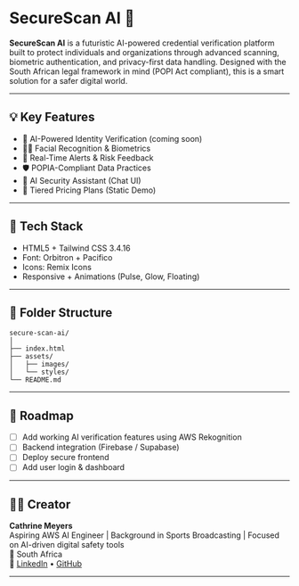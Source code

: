 # SecureScan AI 🔐

**SecureScan AI** is a futuristic AI-powered credential verification platform built to protect individuals and organizations through advanced scanning, biometric authentication, and privacy-first data handling. Designed with the South African legal framework in mind (POPI Act compliant), this is a smart solution for a safer digital world.

---

## 💡 Key Features
- 🧠 AI-Powered Identity Verification (coming soon)
- 🧍‍♂️ Facial Recognition & Biometrics
- 📢 Real-Time Alerts & Risk Feedback
- 🛡 POPIA-Compliant Data Practices
- 💬 AI Security Assistant (Chat UI)
- 💸 Tiered Pricing Plans (Static Demo)

---

## 🧰 Tech Stack
- HTML5 + Tailwind CSS 3.4.16
- Font: Orbitron + Pacifico
- Icons: Remix Icons
- Responsive + Animations (Pulse, Glow, Floating)

---

## 📁 Folder Structure
```
secure-scan-ai/
│
├── index.html
├── assets/
│   ├── images/
│   └── styles/
└── README.md
```

---

## 🚀 Roadmap
- [ ] Add working AI verification features using AWS Rekognition
- [ ] Backend integration (Firebase / Supabase)
- [ ] Deploy secure frontend
- [ ] Add user login & dashboard

---

## 👨‍💻 Creator

**Cathrine Meyers**  
Aspiring AWS AI Engineer | Background in Sports Broadcasting | Focused on AI-driven digital safety tools  
📍 South Africa  
🔗 [LinkedIn](https://www.linkedin.com/in/cathrine-meyers-41483ba0) • [GitHub](https://github.com/Kate-90-maker)

---

